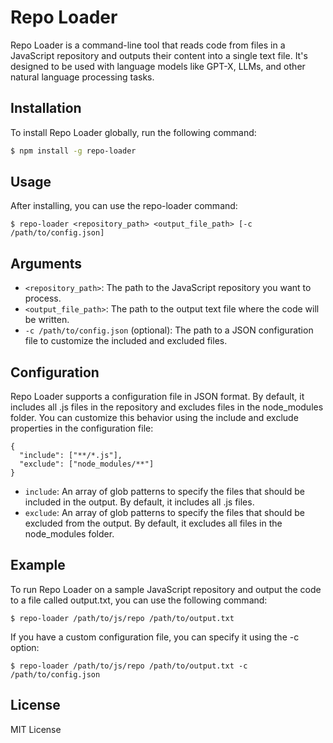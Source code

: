 # Repo Loader

Repo Loader is a command-line tool that reads code from files in a JavaScript repository and outputs their content into a single text file. It's designed to be used with language models like GPT-X, LLMs, and other natural language processing tasks.

## Installation

To install Repo Loader globally, run the following command:

```sh
$ npm install -g repo-loader
```

## Usage
After installing, you can use the repo-loader command:

```
$ repo-loader <repository_path> <output_file_path> [-c /path/to/config.json]
```


## Arguments
- `<repository_path>`: The path to the JavaScript repository you want to process.
- `<output_file_path>`: The path to the output text file where the code will be written.
- `-c /path/to/config.json` (optional): The path to a JSON configuration file to customize the included and excluded files.

## Configuration
Repo Loader supports a configuration file in JSON format. By default, it includes all .js files in the repository and excludes files in the node_modules folder. You can customize this behavior using the include and exclude properties in the configuration file:

```
{
  "include": ["**/*.js"],
  "exclude": ["node_modules/**"]
}
```

- `include`: An array of glob patterns to specify the files that should be included in the output. By default, it includes all .js files.
- `exclude`: An array of glob patterns to specify the files that should be excluded from the output. By default, it excludes all files in the node_modules folder.

## Example

To run Repo Loader on a sample JavaScript repository and output the code to a file called output.txt, you can use the following command:

```
$ repo-loader /path/to/js/repo /path/to/output.txt
```

If you have a custom configuration file, you can specify it using the -c option:
```
$ repo-loader /path/to/js/repo /path/to/output.txt -c /path/to/config.json
```

## License

MIT License